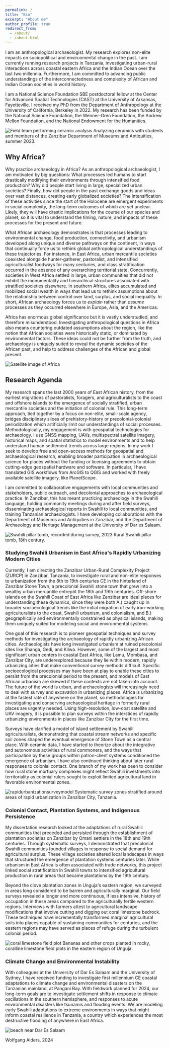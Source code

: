 ```yaml
---
permalink: /
title: "Bio"
excerpt: "About me"
author_profile: true
redirect_from: 
  - /about/
  - /about.html
---
```


I am an anthropological archaeologist. My research explores non-elite impacts on sociopolitical and environmental change in the past. I am currently running research projects in Tanzania, investigating urban-rural interactions across coastal eastern Africa and the Indian Ocean over the last two millennia. Furthermore, I am committed to advancing public understandings of the interconnectedness and complexity of African and Indian Ocean societies in world history.

I am a National Science Foundation SBE postdoctoral fellow at the Center for Advanced Spatial Technologies (CAST) at the University of Arkansas, Fayetteville. I received my PhD from the Department of Anthropology at the University of California, Berkeley in 2022. My research has been funded by the National Science Foundation, the Wenner-Gren Foundation, the Andrew Mellon Foundation, and the National Endowment for the Humanities.

![Field team performing ceramic analysis](DSC_7859.JPG)
Analyzing ceramics with students and members of the Zanzibar Department of Museums and Antiquities, summer 2023.

## Why Africa?
Why practice archaeology in Africa? As an anthropological archaeologist, I am motivated by big questions: What processes led humans to start drastically modifying their environments through intensified food production? Why did people start living in large, specialized urban societies? Finally, how did people in the past exchange goods and ideas over vast distances, creating early globalized societies? The intensification of these activities since the start of the Holocene are emergent experiments in social complexity, the long-term outcomes of which are yet unclear. Likely, they will have drastic implications for the course of our species and planet, so it is vital to understand the timing, nature, and impacts of these processes for the present and future.

What African archaeology demonstrates is that processes leading to environmental change, food production, connectivity, and urbanism developed along unique and diverse pathways on the continent, in ways that continually force us to rethink global anthropological understandings of these trajectories. For instance, in East Africa, urban mercantile societies coexisted alongside hunter-gatherer, pastoralist, and intensified agriculturalist foodways for many centuries, and class stratification occurred in the absence of any overarching territorial state. Concurrently, societies in West Africa settled in large, urban communities that did not exhibit the monumentality and hierarchical structures associated with stratified societies elsewhere. In southern Africa, elites accumulated and mobilized social wealth in ways that lead us to rethink assumptions about the relationship between control over land, surplus, and social inequality. In short, African archaeology forces us to *explain* rather than *assume* processes as they occurred elsewhere in Europe, Asia, and the Americas.

Africa has enormous global significance but it is vastly understudied, and therefore misunderstood. Investigating anthropological questions in Africa also means countering outdated assumptions about the region, like the notion that African societies were historically static, or dominated by environmental factors. These ideas could not be further from the truth, and archaeology is uniquely suited to reveal the dynamic societies of the African past, and help to address challenges of the African and global present.

![Satellite image of Africa](africa.jpg)

## Research Agenda 
My research spans the last 2000 years of East African history, from the earliest migrations of pastoralists, foragers, and agriculturalists to the coast and offshore islands to the emergence of socially stratified, urban mercantile societies and the initiation of colonial rule. This long-term approach, tied together by a focus on non-elite, small-scale agency, bridges disciplinary siloes of prehistory-history or precolonial-colonial periodization which artificially limit our understandings of social processes. Methodologically, my engagement is with geospatial technologies for archaeology. I use GNSS mapping, UAVs, multispectral satellite imagery, historical maps, and spatial statistics to model environments and to help understand human settlement trends across large regions. In my work I seek to develop free and open-access methods for geospatial and archaeological research, enabling broader participation in archaeological science for places without the funding or licensing agreements to obtain cutting-edge geospatial hardware and software. In particular, I have translated GIS workflows from ArcGIS to QGIS and worked with freely available satellite imagery, like PlanetScope.

I am committed to collaborative engagements with local communities and stakeholders, public outreach, and decolonial approaches to archaeological practice. In Zanzibar, this has meant practicing archaeology in the Swahili language, holding community meetings during and after field surveys, disseminating archaeological reports in Swahili to local communities, and training Tanzanian archaeologists. I have developing collaborations with the Department of Museums and Antiquities in Zanzibar, and the Department of Archaeology and Heritage Management at the University of Dar es Salaam.

![Swahili pillar tomb, recorded during survey, 2023](DSC_6585.JPG)
Rural Swahili pillar tomb, 18th century.

### Studying Swahili Urbanism in East Africa's Rapidly Urbanizing Modern Cities
Currently, I am directing the Zanzibar Urban-Rural Complexity Project (ZURCP) in Zanzibar, Tanzania, to investigate rural and non-elite responses to urbanization from the 8th to 19th centuries CE in the hinterland of Zanzibar Stone Town, a precolonial Swahili stone town that grew into a wealthy urban mercantile entrepôt the 18th and 19th centuries. Off-shore islands on the Swahili Coast of East Africa like Zanzibar are ideal places for understanding these dynamics, since they were both A.) caught up in broader socioecological trends like the initial migration of early iron-working agriculturalists to the coast, Swahili urbanism, and colonialism, and B.) geographically and environmentally constrained as physical islands, making them uniquely suited for modeling social and environmental systems.

One goal of this research is to pioneer geospatial techniques and survey methods for investigating the archaeology of rapidly urbanizing African cities. Archaeologists have long investigated urbanism at ruined precolonial sites like Shanga, Gedi, and Kilwa. However, some of the largest and most significant urban centers in coastal East Africa, like Lamu, Mombasa, and Zanzibar City, are underexplored because they lie within modern, rapidly urbanizing cities that make conventional survey methods difficult. Specific socioecological processes may have been at play to enable these cities to persist from the precolonial period to the present, and models of East African urbanism are skewed if these contexts are not taken into account. The future of the world is urban, and archaeologists will increasingly need to deal with survey and excavation in urbanizing places. Africa is urbanizing at the fastest rate of anywhere on the planet, so methodologies for investigating and conserving archaeological heritage in formerly rural places are urgently needed. Using high-resolution, low-cost satellite and UAV imagery, it is possible to plan surveys within the interstices of rapidly urbanizing environments in places like Zanzibar City for the first time.

Surveys have clarified a model of island settlement by Swahili agriculturalists, demonstrating that coastal stream networks and specific soil zones shaped the eventual emergence of Stone Town as a central place. With ceramic data, I have started to theorize about the integrative and autonomous activities of rural commoners, and the ways that participation by these groups within patron-client systems conditioned the emergence of urbanism. I have also continued thinking about later rural responses to colonial contact. One branch of my work has been to consider how rural stone mortuary complexes might reflect Swahili investments into territoriality as colonial rulers sought to exploit limited agricultural land in favorable environmental zones.

![rapidurbanizationsurveymodel](figure6.jpg)
Systematic survey zones stratified around areas of rapid urbanization in Zanzibar City, Tanzania.

### Colonial Contact, Plantation Systems, and Indigenous Persistence
My dissertation research looked at the adaptations of rural Swahili communities that preceded and persisted through the establishment of plantation societies on Zanzibar by Omani settlers in the 18th and 19th centuries. Through systematic surveys, I demonstrated that precolonial Swahili communities founded villages in response to social demand for agricultural surplus. These village societies altered local landscapes in ways that structured the emergence of plantation systems centuries later. While urbanism in East Africa is often associated with trade networks, this project linked social stratification in Swahili towns to intensified agricultural production in rural areas that became plantations by the 19th century.

Beyond the clove plantation zones in Unguja's eastern region, we surveyed in areas long considered to be barren and agriculturally marginal. Our field surveys revealed a longer and more continuous, if less intensive, history of occupation in these areas compared to the agriculturally fertile western regions. Interviews with farmers attest to agricultural landscape modifications that involve cutting and digging out coral limestone bedrock. These techniques have incrementally transformed marginal agricultural soils into places capable of sustaining communities for centuries, and the eastern regions may have served as places of refuge during the turbulent colonial period.

![coral limestone field plot](DSC_0918.JPG)
Bananas and other crops planted in rocky, coralline limestone field plots in the eastern region of Unguja.

### Climate Change and Environmental Instability
With colleagues at the University of Dar Es Salaam and the University of Sydney, I have received funding to investigate first millennium CE coastal adaptations to climate change and environmental disasters on the Tanzanian mainland, at Pangani Bay. With fieldwork planned for 2024, our long-term goals are to investigate settlement shifts in response to climate oscillations in the southern hemisphere, and responses to acute environmental disasters like tsunamis and flooding events. We are modeling early Swahili adaptations to extreme environments in ways that might inform coastal resilience in Tanzania, a country which experiences the most destructive flooding of anywhere in East Africa.

![beach near Dar Es Salaam](dar_port.jpg)


Wolfgang Alders, 2024
